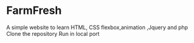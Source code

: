 # FarmFresh
A simple website to learn HTML, CSS flexbox,animation ,Jquery and php
Clone the repository
Run in local port
